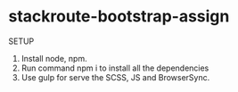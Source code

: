# stackroute-bootstrap-assign

SETUP

1. Install node, npm.
2. Run command npm i to install all the dependencies
3. Use gulp for serve the SCSS, JS and BrowserSync.
